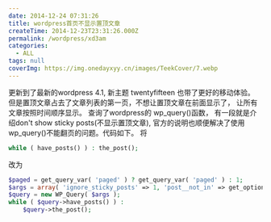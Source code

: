 ```yaml
---
date: 2014-12-24 07:31:26
title: wordpress首页不显示置顶文章
createTime: 2014-12-23T23:31:26.000Z
permalink: /wordpress/xd3am
categories:
  - ALL
tags: null
coverImg: https://img.onedayxyy.cn/images/TeekCover/7.webp
---
```


更新到了最新的wordpress 4.1, 新主题 twentyfifteen 也带了更好的移动体验。 但是置顶文章占去了文章列表的第一页，不想让置顶文章在前面显示了， 让所有文章按照时间顺序显示。 查询了wordpress的 wp_query()函数， 有一段就是介绍don't show sticky posts(不显示置顶文章), 官方的说明也顺便解决了使用wp_query()不能翻页的问题。代码如下。 
将 
```php
while ( have_posts() ) : the_post();
```
改为 
```php 
$paged = get_query_var( 'paged' ) ? get_query_var( 'paged' ) : 1; 
$args = array( 'ignore_sticky_posts' => 1, 'post__not_in' => get_option( 'sticky_posts' ), 'posts_per_page' => get_option( 'posts_per_page'), 'paged' => $paged, );
$query = new WP_Query( $args ); 
while ( $query->have_posts() ) : 
	$query->the_post(); 
```
